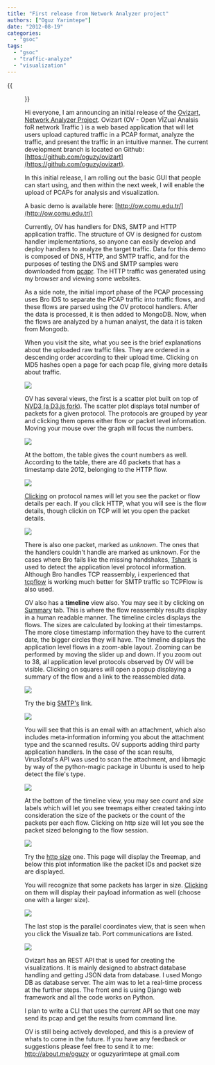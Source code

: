 ```yaml
---
title: "First release from Network Analyzer project"
authors: ["Oguz Yarimtepe"]
date: "2012-08-19"
categories: 
  - "gsoc"
tags: 
  - "gsoc"
  - "traffic-analyze"
  - "visualization"
---
```

{{<figure src="images/banner.png" alt="Banner" width="50%">}}

Hi everyone, I am announcing an initial release of the [Ovizart, Network Analyzer Project](https://www.honeynet.org/gsoc/slot13). Ovizart (OV - Open VİZual Analsis foR network Traffic ) is a web based application that will let users upload captured traffic in a PCAP format, analyze the traffic, and present the traffic in an intuitive manner. The current development branch is located on Github: [https://github.com/oguzy/ovizart](https://github.com/oguzy/ovizart).

In this initial release, I am rolling out the basic GUI that people can start using, and then within the next week, I will enable the upload of PCAPs for analysis and visualization.

A basic demo is available here: [http://ow.comu.edu.tr/](http://ow.comu.edu.tr/)

Currently, OV has handlers for DNS, SMTP and HTTP application traffic. The structure of OV is designed for custom handler implementations, so anyone can easily develop and deploy handlers to analyze the target traffic. Data for this demo is composed of DNS, HTTP, and SMTP traffic, and for the purposes of testing the DNS and SMTP samples were downloaded from [pcapr](http://www.pcapr.net). The HTTP traffic was generated using my browser and viewing some websites.

As a side note, the initial import phase of the PCAP processing uses Bro IDS to separate the PCAP traffic into traffic flows, and these flows are parsed using the OV protocol handlers. After the data is processed, it is then added to MongoDB. Now, when the flows are analyzed by a human analyst, the data it is taken from Mongodb.

When you visit the site, what you see is the brief explanations about the uploaded raw traffic files. They are ordered in a descending order according to their upload time. Clicking on MD5 hashes open a page for each pcap file, giving more details about traffic.

![](images/drupal_image_909.png)

OV has several views, the first is a scatter plot built on top of [NVD3 (a D3.js fork)](http://nvd3.com/). The scatter plot displays total number of packets for a given protocol. The protocols are grouped by year and clicking them opens either flow or packet level information. Moving your mouse over the graph will focus the numbers.

![](images/drupal_image_910.png)

At the bottom, the table gives the count numbers as well. According to the table, there are 46 packets that has a timestamp date 2012, belonging to the HTTP flow.

![](images/drupal_image_911.png)

[Clicking](http://ow.comu.edu.tr/pcap/af37dbf71ab365833ebcef724b830f2e/http/2012) on protocol names will let you see the packet or flow details per each. If you click HTTP, what you will see is the flow details, though clickin on TCP will let you open the packet details.

![](images/drupal_image_912.png)

There is also one packet, marked as _unknown_. The ones that the handlers couldn't handle are marked as unknown. For the cases where Bro fails like the missing handshakes, [Tshark](http://www.wireshark.org/docs/man-pages/tshark.html) is used to detect the application level protocol information. Although Bro handles TCP reassembly, i experienced that [tcpflow](https://github.com/simsong/tcpflow/wiki/tcpflow-%E2%80%94-A-tcp-ip-session-reassembler) is working much better for SMTP traffic so TCPFlow is also used.

OV also has a **timeline** view also. You may see it by clicking on [Summary](http://ow.comu.edu.tr/pcap/summary/af37dbf71ab365833ebcef724b830f2e/) tab. This is where the flow reassembly results display in a human readable manner. The timeline circles displays the flows. The sizes are calculated by looking at their timestamps. The more close timestamp information they have to the current date, the bigger circles they will have. The timeline displays the application level flows in a zoom-able layout. Zooming can be performed by moving the slider up and down. If you zoom out to 38, all application level protocols observed by OV will be visible. Clicking on squares will open a popup displaying a summary of the flow and a link to the reassembled data.

![](images/drupal_image_913.png)

Try the big [SMTP's](http://ow.comu.edu.tr/pcap/summary/565c93dc541cd15a5f529786c68a2bda/) link.

![](images/drupal_image_915.png)

You will see that this is an email with an attachment, which also includes meta-information informing you about the attachment type and the scanned results. OV supports adding third party application handlers. In the case of the scan results, VirusTotal's API was used to scan the attachment, and libmagic by way of the python-magic package in Ubuntu is used to help detect the file's type.

![](images/drupal_image_916.png)

At the bottom of the timeline view, you may see _count_ and _size_ labels which will let you see treemaps either created taking into consideration the size of the packets or the count of the packets per each flow. Clicking on http size will let you see the packet sized belonging to the flow session.

![](images/drupal_image_917.png)

Try the [http size](http://ow.comu.edu.tr/pcap/visualize/http/size/"") one. This page will display the Treemap, and below this plot information like the packet IDs and packet size are displayed.

You will recognize that some packets has larger in size. [Clicking](http://ow.comu.edu.tr/pcap/info/4762/) on them will display their payload information as well (choose one with a larger size).

![](images/drupal_image_918.png)

The last stop is the parallel coordinates view, that is seen when you click the Visualize tab. Port communications are listed.

![](images/drupal_image_919.png)

Ovizart has an REST API that is used for creating the visualizations. It is mainly designed to abstract database handling and getting JSON data from database. I used Mongo DB as database server. The aim was to let a real-time process at the further steps. The front end is using Django web framework and all the code works on Python.

I plan to write a CLI that uses the current API so that one may send its pcap and get the results from command line.

OV is still being actively developed, and this is a preview of whats to come in the future. If you have any feedback or suggestions please feel free to send it to me: http://about.me/oguzy or oguzyarimtepe at gmail.com
